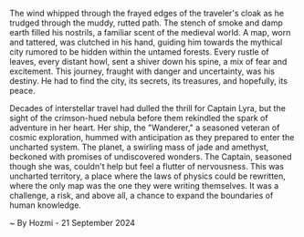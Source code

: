 
The wind whipped through the frayed edges of the traveler's cloak as he trudged through the muddy, rutted path. The stench of smoke and damp earth filled his nostrils, a familiar scent of the medieval world. A map, worn and tattered, was clutched in his hand, guiding him towards the mythical city rumored to be hidden within the untamed forests. Every rustle of leaves, every distant howl, sent a shiver down his spine, a mix of fear and excitement. This journey, fraught with danger and uncertainty, was his destiny. He had to find the city, its secrets, its treasures, and hopefully, its peace.

Decades of interstellar travel had dulled the thrill for Captain Lyra, but the sight of the crimson-hued nebula before them rekindled the spark of adventure in her heart. Her ship, the "Wanderer," a seasoned veteran of cosmic exploration, hummed with anticipation as they prepared to enter the uncharted system. The planet, a swirling mass of jade and amethyst, beckoned with promises of undiscovered wonders. The Captain, seasoned though she was, couldn't help but feel a flutter of nervousness. This was uncharted territory, a place where the laws of physics could be rewritten, where the only map was the one they were writing themselves. It was a challenge, a risk, and above all, a chance to expand the boundaries of human knowledge. 

~ By Hozmi - 21 September 2024
